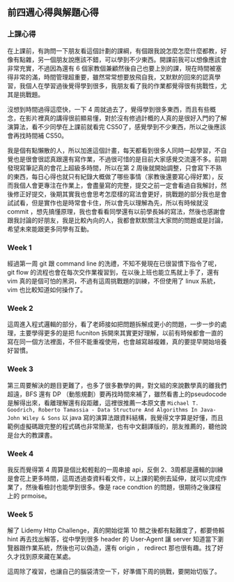 ## 前四週心得與解題心得

### **上課心得**

在上課前，有詢問一下朋友看這個計劃的課綱，有個跟我說怎麼怎麼什麼都教，好像有點雜，另一個朋友說應該不錯，可以學到不少東西。開課前我可以想像應該會非常充實，不過因為還有 6 個家教個兼顧然後自己也要上別的課，現在時間被塞得非常的滿，時間管理超重要，雖然常常想要放飛自我，又默默的回來的認真學習，我個人在學習過後覺得學到很多，我朋友看了我的作業都覺得很有挑戰性，尤其是挑戰題。

沒想到時間過得這麼快，一下 4 周就過去了，覺得學到很多東西，而且有些概念，在影片裡真的講得很前顯易懂，對於沒有修過計概的人真的是很好入門的了解演算法，看不少同學在上課前就看完 CS50了，感覺學到不少東西，所以之後應該會再找時間補 CS50。

我是個有點懶散的人，所以加進這個計畫，每天都看到很多人同時一起學習，不自覺也是很會很認真跟還有寫作業，不過很可惜的是目前大家感覺交流還不多。前期發現寫筆記真的會花上超級多時間，所以在第 2 周後就開始調整，只會寫下不熟的東西，每日心得也就只有紀錄大概做了哪些事情（家教後還要寫心得好累），反而我個人會更專注在作業上，會盡量寫的完整，提交之前一定會看過自我解討，然後修正好提交，後期其實我也會思考怎麼樣的寫法會更好，挑戰題的部分我也是會試試看，但是實作也是時常會卡住，所以會先以理解為先，所以有時候就沒 commit ，想先搞懂原理，我也會看看同學還有以前學長姊的寫法，然後也感謝會跟我討論的好朋友，我是比較內向的人，我都會默默關注大家問的問題或是討論，希望未來能跟更多同學有互動。

### **Week 1**

經過第一周 git 跟 command line 的洗禮，不知不覺現在已很習慣下指令了呢，git flow 的流程也會在每次交作業複習到，在以後上班也能立馬就上手了，還有 vim 真的是個可怕的黑洞，不過有這周挑戰題的訓練，不但使用了 linux 系統，vim 也比較知道如何操作了。

### **Week 2**

這周進入程式邏輯的部分，看了老師接如把問題拆解成更小的問題，一步一步的處理，主要學得更多的是把 fucniton 拆開來其實更好理解，以前有時候都會一直的寫在同一個方法裡面，不但不能重複使用，也會越寫越複雜，真的要提早開始培養好習慣。

### **Week 3**

第三周要解決的題目更難了，也多了很多數學的興，對文組的來說數學真的離我們超遠，BFS 還有 DP （動態規劃）要再找時間來補了，雖然看書上的pseudocode 是解得出來，看離理解還有段距離，這裡很推薦一本原文書  `Michael T. Goodrich, Roberto Tamassia - Data Structure And Algorithms In Java-John Wiley & Sons` 以 java 寫的演算法跟資料結構，我覺得文字算是好懂，而且範例虛擬碼跟完整的程式碼也非常簡潔，也有中文翻譯版的，朋友推薦的，聽他說是台大的教課書。

### **Week 4**

我反而覺得第 4 周算是個比較輕鬆的一周串接 api，反倒 2、3周都是邏輯的訓練是會花上更多時間，這周透過查資料看文件，以上課的範例去延伸，就可以完成作業了，然後看檢討也能學到很多。像是 race condtion 的問題，很期待之後課程上的 prmoise。

### **Week 5**

解了 Lidemy Http Challenge，真的開始從第 10 關之後都有點難度了，都要倚賴 hint 再去找出解答，從中學到很多 header 的 User-Agent 讓 server 知道當下瀏覽器跟作業系統，然後也可以偽造，還有 origin ， redirect 那也很有趣。找了好久才找到原來藏在某處。

這周除了複習，也讓自己的腦袋清空一下，好準備下周的挑戰，要開始切版了。
